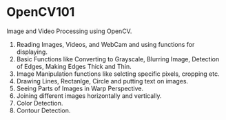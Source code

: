 # OpenCV101
Image and Video Processing using OpenCV.
1. Reading Images, Videos, and WebCam and using functions for displaying.
2. Basic Functions like Converting to Grayscale, Blurring Image, Detection of Edges, Making Edges Thick and Thin.
3. Image Manipulation functions like selcting specific pixels, cropping etc.
4. Drawing Lines, Rectanlge, Circle and putting text on images.
5. Seeing Parts of Images in Warp Perspective.
6. Joining different images horizontally and vertically.
7. Color Detection.
8. Contour Detection.
